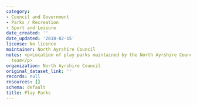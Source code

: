 ```yaml
---
category:
- Council and Government
- Parks / Recreation
- Sport and Leisure
date_created: ''
date_updated: '2018-02-15'
license: No licence
maintainer: North Ayrshire Council
notes: <p>Location of play parks maintained by the North Ayrshire Council Streetscene
  team</p>
organization: North Ayrshire Council
original_dataset_link: ''
records: null
resources: []
schema: default
title: Play Parks
---
```

